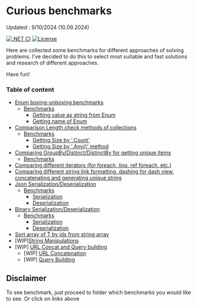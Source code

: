 ﻿# Curious benchmarks

Updated : 9/10/2024 (10.09.2024)

[![.NET CI](https://github.com/nogic1008/dotnet-ci-example/actions/workflows/dotnet-ci.yml/badge.svg)](https://github.com/antomys/CuriousBenchmarks/actions/workflows/ci.yml)
[![License](https://img.shields.io/github/license/nogic1008/dotnet-ci-example)](LICENSE)

Here are collected some benchmarks for different approaches of solving problems. I've decided to do this to select most suitable and fast solutions and research of different approaches.

Have fun!

### Table of content
- [Enum boxing-unboxing benchmarks](src/main/Benchmarks.Enum/Readme.md)
  - [Benchmarks](src/main/Benchmarks.Enum/Readme.md#benchmarks)
      - [Getting value as string from Enum](src/main/Benchmarks.Enum/Readme.md#getting-name-or-value-of-enum)
      - [Getting name of Enum](src/main/Benchmarks.Enum/Readme.md#getting-name-of-enum)
- [Comparison Length check methods of collections](src/main/Benchmarks.CollectionSize/Readme.md)
  - [Benchmarks](src/main/Benchmarks.CollectionSize/Readme.md#benchmarks)
    - [Getting Size by '.Count'](src/main/Benchmarks.CollectionSize/Readme.md#getting-size-by-count)
    - [Getting Size by '.Any()' method](src/main/Benchmarks.CollectionSize/Readme.md#getting-size-by-any-method)
- [Comparing GroupBy/Distinct/DistinctBy for getting unique items](src/main/Benchmarks.GroupByVsDistinct/Readme.md)
  - [Benchmarks](src/main/Benchmarks.GroupByVsDistinct/Readme.md#benchmarks)
- [Comparing different iterators (for,foreach, linq, ref foreach, etc.)](src/main/Benchmarks.Iterators/Readme.md)
- [Comparing different string link formatting, dashing for dash view, concatenating and generating unique string](src/main/Benchmarks.String/Readme.md)
- [Json Serialization/Deserialization](src/main/Benchmarks.Serializers.Json/Readme.md)
  - [Benchmarks](src/main/Benchmarks.Serializers.Json/Readme.md#benchmarks)
    - [Serialization](src/main/Benchmarks.Serializers.Json/Readme.md#json-serialization)
    - [Deserialization](src/main/Benchmarks.Serializers.Json/Readme.md#json-deserialization)
- [Binary Serialization/Deserialization](src/main/Benchmarks.Serializers.Binary/Readme.md)
  - [Benchmarks](src/main/Benchmarks.Serializers.Binary/Readme.md#benchmarks)
    - [Serialization](src/main/Benchmarks.Serializers.Binary/Readme.md#binary-serialization)
    - [Deserialization](src/main/Benchmarks.Serializers.Binary/Readme.md#binary-deserialization)
- [Sort array of T by ids from string array](src/main/Benchmarks.SortArrayByArray/readme.md)
- [WIP][String Manipulations](src/main/Benchmarks.String/Readme.md)
- [WIP] [URL Concat and Query building](src/main/Benchmarks.QueryBuilder/readme.md)
  - [WIP] [URL Concatenation](src/main/Benchmarks.QueryBuilder/readme.md#url-concatenation)
  - [WIP] [Query Building](src/main/Benchmarks.QueryBuilder/readme.md#query-building-approaches)

## Disclaimer

To see benchmark, just proceed to folder which benchmarks you would like to see. Or click on links above
